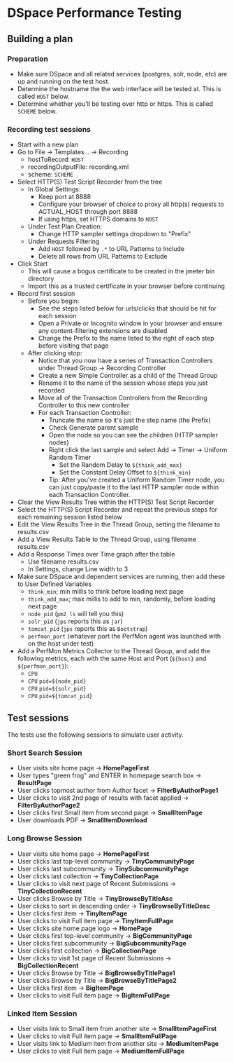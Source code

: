 # DSpace Performance Testing

## Building a plan

### Preparation

* Make sure DSpace and all related services (postgres, solr, node, etc) are up and running on the test host.
* Determine the hostname the the web interface will be tested at. This is called `HOST` below.
* Determine whether you'll be testing over http or https. This is called `SCHEME` below.

### Recording test sessions

* Start with a new plan
* Go to File -> Templates... -> Recording
  * hostToRecord: `HOST`
  * recordingOutputFile: recording.xml
  * scheme: `SCHEME`
* Select HTTP(S) Test Script Recorder from the tree
  * In Global Settings:
    * Keep port at 8888
    * Configure your browser of choice to proxy all http(s) requests to ACTUAL\_HOST through port 8888
    * If using https, set HTTPS domains to `HOST`
  * Under Test Plan Creation:
    * Change HTTP sampler settings dropdown to "Prefix"
  * Under Requests Filtering
    * Add `HOST` followed by `.*` to URL Patterns to Include
    * Delete all rows from URL Patterns to Exclude
* Click Start
  * This will cause a bogus certificate to be created in the jmeter bin directory
  * Import this as a trusted certificate in your browser before continuing
* Record first session
  * Before you begin:
    * See the steps listed below for urls/clicks that should be hit for each session
    * Open a Private or Incognito window in your browser and ensure any content-filtering extensions are disabled
    * Change the Prefix to the name listed to the right of each step before visiting that page
  * After clicking stop:
    * Notice that you now have a series of Transaction Controllers under Thread Group -> Recording Controller
    * Create a new Simple Controller as a child of the Thread Group
    * Rename it to the name of the session whose steps you just recorded
    * Move all of the Transaction Controllers from the Recording Controller to this new controller
    * For each Transaction Controller:
      * Truncate the name so it's just the step name (the Prefix)
      * Check Generate parent sample
      * Open the node so you can see the children (HTTP sampler nodes)
      * Right click the last sample and select Add -> Timer -> Uniform Random Timer
        * Set the Random Delay to `${think_add_max}`
        * Set the Constant Delay Offset to `${think_min}`
      * Tip: After you've created a Uniform Random Timer node, you can just copy/paste it to the last
        HTTP sampler node within each Transaction Controller.
* Clear the View Results Tree within the HTTP(S) Test Script Recorder
* Select the HTTP(S) Script Recorder and repeat the previous steps for each remaining session listed below
* Edit the View Results Tree in the Thread Group, setting the filename to results.csv
* Add a View Results Table to the Thread Group, using filename results.csv
* Add a Response Times over Time graph after the table
  * Use filename results.csv
  * In Settings, change Line width to 3
* Make sure DSpace and dependent services are running, then add these to User Defined Variables
  * `think_min`; min millis to think before loading next page
  * `think_add_max`; max millis to add to min, randomly, before loading next page
  * `node_pid` (`pm2 ls` will tell you this)
  * `solr_pid` (`jps` reports this as `jar`)
  * `tomcat_pid` (`jps` reports this as `Bootstrap`)
  * `perfmon_port` (whatever port the PerfMon agent was launched with on the host under test)
* Add a PerfMon Metrics Collector to the Thread Group, and add the following metrics, each with the same Host
and Port (`${host}` and `${perfmon_port}`):
  * `CPU`
  * `CPU` `pid=${node_pid}`
  * `CPU` `pid=${solr_pid}`
  * `CPU` `pid=${tomcat_pid}`

## Test sessions

The tests use the following sessions to simulate user activity.

### Short Search Session

* User visits site home page -> **HomePageFirst**
* User types "green frog" and ENTER in homepage search box -> **ResultPage**
* User clicks topmost author from Author facet -> **FilterByAuthorPage1**
* User clicks to visit 2nd page of results with facet applied -> **FilterByAuthorPage2**
* User clicks first Small item from second page -> **SmallItemPage**
* User downloads PDF -> **SmallItemDownload**

### Long Browse Session

* User visits site home page -> **HomePageFirst**
* User clicks last top-level community -> **TinyCommunityPage**
* User clicks last subcommunity -> **TinySubcommunityPage**
* User clicks last collection -> **TinyCollectionPage**
* User clicks to visit next page of Recent Submissions -> **TinyCollectionRecent**
* User clicks Browse by Title -> **TinyBrowseByTitleAsc**
* User clicks to sort in descending order -> **TinyBrowseByTitleDesc**
* User clicks first item -> **TinyItemPage**
* User clicks to visit Full item page -> **TinyItemFullPage**
* User clicks site home page logo -> **HomePage**
* User clicks first top-level community -> **BigCommunityPage**
* User clicks first subcommunity -> **BigSubcommunityPage**
* User clicks first collection -> **BigCollectionPage**
* User clicks to visit 1st page of Recent Submissions -> **BigCollectionRecent**
* User clicks Browse by Title -> **BigBrowseByTitlePage1**
* User clicks Browse by Title -> **BigBrowseByTitlePage2**
* User clicks first item -> **BigItemPage**
* User clicks to visit Full item page -> **BigItemFullPage**

### Linked Item Session

* User visits link to Small item from another site -> **SmallItemPageFirst**
* User clicks to visit Full item page -> **SmallItemFullPage**
* User visits link to Medium item from another site -> **MediumItemPage**
* User clicks to visit Full item page -> **MediumItemFullPage**
